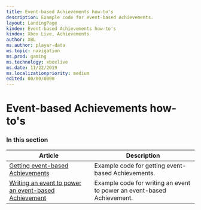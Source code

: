 ```yaml
---
title: Event-based Achievements how-to's
description: Example code for event-based Achievements.
layout: LandingPage
kindex: Event-based Achievements how-to's
kindex: Xbox Live, Achievements
author: XBL
ms.author: player-data
ms.topic: navigation
ms.prod: gaming
ms.technology: xboxlive
ms.date: 11/22/2019
ms.localizationpriority: medium
edited: 00/00/0000
---
```


# Event-based Achievements how-to's


### In this section

| Article | Description |
|---------|-------------|
| [Getting event-based Achievements](live-getting-event-based-achievements.md) | Example code for getting event-based Achievements. |
| [Writing an event to power an event-based Achievement](live-writing-event-based-achievement.md) | Example code for writing an event to power an event-based Achievement. |
